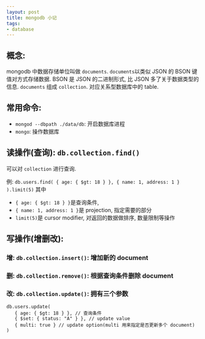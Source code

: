 ```yaml
---
layout: post
title: mongodb 小记
tags:
- database
---
```


## 概念:

mongodb 中数据存储单位叫做  `documents`. `documents`以类似 JSON 的 BSON 键值对方式存储数据.
BSON 是 JSON 的二进制形式, 比 JSON 多了关于数据类型的信息.
`documents` 组成 `collection`. 对应关系型数据库中的 table.

## 常用命令:

- `mongod --dbpath ./data/db`: 开启数据库进程
- `mongo`: 操作数据库


## 读操作(查询): `db.collection.find()`

可以对 `collection` 进行查询.

例: `db.users.find( { age: { $gt: 18 } }, { name: 1, address: 1 } ).limit(5)`
其中

- `{ age: { $gt: 18 } }`是查询条件,
- `{ name: 1, address: 1 }`是 projection, 指定需要的部分
- `limit(5)`是 cursor modifier, 对返回的数据做排序, 数量限制等操作

## 写操作(增删改):

### 增: `db.collection.insert()`: 增加新的 document

### 删: `db.collection.remove()`: 根据查询条件删除 document

### 改: `db.collection.update()`: 拥有三个参数

```
db.users.update(
   { age: { $gt: 18 } }, // 查询条件
   { $set: { status: "A" } }, // update value
   { multi: true } // update option(multi 用来指定是否更新多个 document)
)
```
